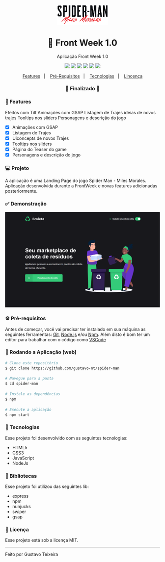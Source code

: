 <h4 align="center">
  <img src="https://github.com/gustavo-nt/spider-man/blob/master/public/assets/img/logo.png" alt="logo" height="65"/>
</h4>

<h1 align="center">
    🚀 Front Week 1.0
</h1>

<p align="center">Aplicação Front Week 1.0</p>

<p align="center">
  <img src="https://img.shields.io/static/v1?label=node&message=12.13.1&color=339933&logo=node.js" />
  <img src="https://img.shields.io/static/v1?label=html&message=5.0&color=61DAFB&logo=html" />
  <img src="https://img.shields.io/static/v1?label=css&message=3.0&color=0088CC&logo=css" />
  <img src="https://img.shields.io/static/v1?label=js&message=ecma2018&color=yellow&logo=javascript" />
  <img src="https://img.shields.io/badge/last%21commit-february-important" />
  <img src="https://img.shields.io/badge/license-MIT-success"/>
</p>

<p align="center">
  <a href="#-features">Features</a>&nbsp;&nbsp;&nbsp;|&nbsp;&nbsp;&nbsp;
  <a href="#-pré-requisitos">Pré-Requisitos</a>&nbsp;&nbsp;&nbsp;|&nbsp;&nbsp;&nbsp;
  <a href="#-tecnologias">Tecnologias</a>&nbsp;&nbsp;&nbsp;|&nbsp;&nbsp;&nbsp;
  <a href="#-licença">Lincença</a>
</p>

<h3 align="center"> 
🚧  Finalizado  🚧
</h3>

### 📎 Features 

 Efeitos com Tilt
 Animações com GSAP
 Listagem de Trajes
 ideias de novos trajes
 Tooltips nos sliders
 Personagens e descrição do jogo

- [x] Animações com GSAP
- [x] Listagem de Trajes
- [x] Uiconcepts de novos Trajes
- [x] Tooltips nos sliders
- [x] Página do Teaser do game
- [x] Personagens e descrição do jogo

### 💻 Projeto

A aplicação é uma Landing Page do jogo Spider Man - Miles Morales. Aplicação desenvolvida durante a FrontWeek e novas features adicionadas posteriormente. 

### ✅ Demonstração
<img src="https://github.com/gustavo-nt/ecoleta_1.0/blob/main/public/assets/home_ecoleta.PNG" />

### ⚙ Pré-requisitos

Antes de começar, você vai precisar ter instalado em sua máquina as seguintes ferramentas:
[Git](https://git-scm.com), [Node.js](https://nodejs.org/en/) e/ou [Npm](https://www.npmjs.com/get-npm). 
Além disto é bom ter um editor para trabalhar com o código como [VSCode](https://code.visualstudio.com/)

### 📗 Rodando a Aplicação (web)

```bash
# Clone este repositório
$ git clone https://github.com/gustavo-nt/spider-man

# Navegue para a pasta
$ cd spider-man

# Instale as dependências
$ npm

# Execute a aplicação
$ npm start
```

### 🚀 Tecnologias

Esse projeto foi desenvolvido com as seguintes tecnologias:

- HTML5
- CSS3
- JavaScript
- NodeJs

### 📕 Bibliotecas

Esse projeto foi utilizou das seguintes lib:

- express
- npm
- nunjucks
- swiper
- gsap

### 📝 Licença

Esse projeto está sob a licença MIT.

<hr/>

Feito por Gustavo Teixeira
